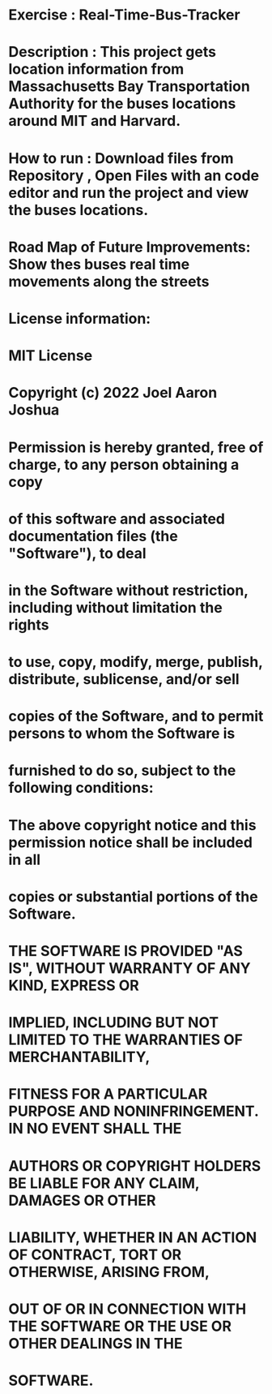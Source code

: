 # Exercise : Real-Time-Bus-Tracker
# Description : This project gets location information from Massachusetts Bay Transportation Authority for the buses locations around MIT and Harvard.

# How to run : Download files from Repository , Open Files with an code editor and run the project and view the buses locations.

# Road Map of Future Improvements: Show thes buses real time movements along the streets

# License information:
# MIT License
# Copyright (c) 2022 Joel Aaron Joshua
# Permission is hereby granted, free of charge, to any person obtaining a copy
# of this software and associated documentation files (the "Software"), to deal
# in the Software without restriction, including without limitation the rights
# to use, copy, modify, merge, publish, distribute, sublicense, and/or sell
# copies of the Software, and to permit persons to whom the Software is
# furnished to do so, subject to the following conditions:
# The above copyright notice and this permission notice shall be included in all
# copies or substantial portions of the Software.
# THE SOFTWARE IS PROVIDED "AS IS", WITHOUT WARRANTY OF ANY KIND, EXPRESS OR
# IMPLIED, INCLUDING BUT NOT LIMITED TO THE WARRANTIES OF MERCHANTABILITY,
# FITNESS FOR A PARTICULAR PURPOSE AND NONINFRINGEMENT. IN NO EVENT SHALL THE
# AUTHORS OR COPYRIGHT HOLDERS BE LIABLE FOR ANY CLAIM, DAMAGES OR OTHER
# LIABILITY, WHETHER IN AN ACTION OF CONTRACT, TORT OR OTHERWISE, ARISING FROM,
# OUT OF OR IN CONNECTION WITH THE SOFTWARE OR THE USE OR OTHER DEALINGS IN THE
# SOFTWARE.
